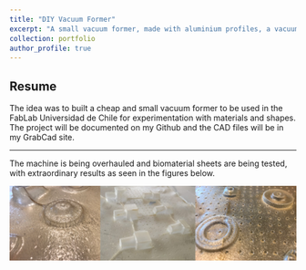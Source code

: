 ```yaml
---
title: "DIY Vacuum Former"
excerpt: "A small vacuum former, made with aluminium profiles, a vacuum cleaner, Arduino and ceramic heaters."
collection: portfolio
author_profile: true
---
```


## Resume

The idea was to built a cheap and small vacuum former to be used in the FabLab Universidad de Chile for experimentation with materials and shapes. The project will be documented on my Github and the CAD files will be in my GrabCad site.

---

The machine is being overhauled and biomaterial sheets are being tested, with extraordinary results as seen in the figures below.

<img src="/images/B1.png" width="800">





